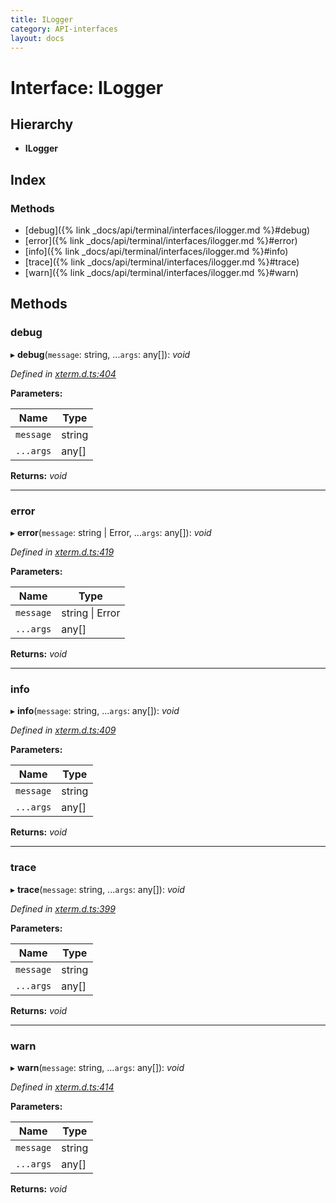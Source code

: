 ```yaml
---
title: ILogger
category: API-interfaces
layout: docs
---
```



# Interface: ILogger

## Hierarchy

* **ILogger**

## Index

### Methods

* [debug]({% link _docs/api/terminal/interfaces/ilogger.md %}#debug)
* [error]({% link _docs/api/terminal/interfaces/ilogger.md %}#error)
* [info]({% link _docs/api/terminal/interfaces/ilogger.md %}#info)
* [trace]({% link _docs/api/terminal/interfaces/ilogger.md %}#trace)
* [warn]({% link _docs/api/terminal/interfaces/ilogger.md %}#warn)

## Methods

###  debug

▸ **debug**(`message`: string, ...`args`: any[]): *void*

*Defined in [xterm.d.ts:404](https://github.com/xtermjs/xterm.js/blob/5.3.0/typings/xterm.d.ts#L404)*

**Parameters:**

Name | Type |
------ | ------ |
`message` | string |
`...args` | any[] |

**Returns:** *void*

___

###  error

▸ **error**(`message`: string | Error, ...`args`: any[]): *void*

*Defined in [xterm.d.ts:419](https://github.com/xtermjs/xterm.js/blob/5.3.0/typings/xterm.d.ts#L419)*

**Parameters:**

Name | Type |
------ | ------ |
`message` | string &#124; Error |
`...args` | any[] |

**Returns:** *void*

___

###  info

▸ **info**(`message`: string, ...`args`: any[]): *void*

*Defined in [xterm.d.ts:409](https://github.com/xtermjs/xterm.js/blob/5.3.0/typings/xterm.d.ts#L409)*

**Parameters:**

Name | Type |
------ | ------ |
`message` | string |
`...args` | any[] |

**Returns:** *void*

___

###  trace

▸ **trace**(`message`: string, ...`args`: any[]): *void*

*Defined in [xterm.d.ts:399](https://github.com/xtermjs/xterm.js/blob/5.3.0/typings/xterm.d.ts#L399)*

**Parameters:**

Name | Type |
------ | ------ |
`message` | string |
`...args` | any[] |

**Returns:** *void*

___

###  warn

▸ **warn**(`message`: string, ...`args`: any[]): *void*

*Defined in [xterm.d.ts:414](https://github.com/xtermjs/xterm.js/blob/5.3.0/typings/xterm.d.ts#L414)*

**Parameters:**

Name | Type |
------ | ------ |
`message` | string |
`...args` | any[] |

**Returns:** *void*
